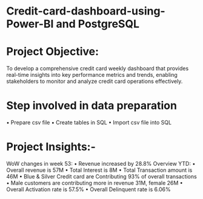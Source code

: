 # Credit-card-dashboard-using-Power-BI and PostgreSQL

# Project Objective:
To develop a comprehensive credit card weekly dashboard that provides real-time insights into key performance metrics and trends, enabling stakeholders to monitor and analyze credit card operations effectively.

# Step involved in data preparation
• Prepare csv file
• Create tables in SQL
• Import csv file into SQL

# Project Insights:-
WoW changes in week 53:
• Revenue increased by 28.8%
Overview YTD:
• Overall revenue is 57M
• Total Interest is 8M
• Total Transaction amount is 46M
• Blue & Silver Credit card  are Contributing 93% of overall transactions
• Male customers are contributing more in revenue 31M, female 26M
• Overall Activation rate is 57.5%
• Overall Delinquent rate is 6.06%
